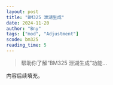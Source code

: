 ```yaml
---
layout: post
title: "BM325 泄湖生成"
date: 2024-11-20
author: "Bny"
tags: ["mod", "Adjustment"]
scode: bm325
reading_time: 5
---
```


> 帮助你了解“BM325 泄湖生成”功能...

内容后续填充。
